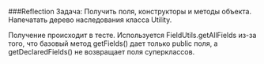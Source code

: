 ###Reflection
Задача: Получить поля, конструкторы и методы объекта.
Напечатать дерево наследования класса Utility.

Получение происходит в тесте.
Используется FieldUtils.getAllFields из-за того, что базовый метод getFields() дает только public поля, а getDeclaredFields() не возвращает поля суперклассов.